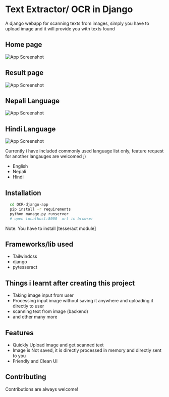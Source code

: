 
# Text Extractor/ OCR in Django


A django webapp for scanning texts from images, simply you have to upload image and it will provide you with texts found



## Home page

![App Screenshot](https://cdn.discordapp.com/attachments/884460118715019274/945247468747124736/unknown.png)

## Result page

![App Screenshot](https://cdn.discordapp.com/attachments/884460118715019274/945247765259247616/unknown.png)

## Nepali Language
![App Screenshot](https://media.discordapp.net/attachments/884460118715019274/945248254428323850/unknown.png)

## Hindi Language
![App Screenshot](https://media.discordapp.net/attachments/884460118715019274/945248807912882206/unknown.png)

Currently i have included commonly used language list only, feature request for another langauges are welcomed ;)
- English
- Nepali
- Hindi

## Installation

```bash
  cd OCR-django-app
  pip install -r requirements
  python manage.py runserver 
  # open localhost:8000  url in browser 
```
Note: You have to install [tesseract module]
## Frameworks/lib used
- Tailwindcss
- django
- pytesseract

## Things i learnt after creating this project

- Taking image input from user 
- Processing input image without saving it anywhere and uploading it directly to user
- scanning text from image (backend)
- and other many more


## Features
- Quickly Upload image and get scanned text 
- Image is Not saved, it is directly processed in memory and directly sent to you
- Friendly and Clean UI

## Contributing

Contributions are always welcome!


